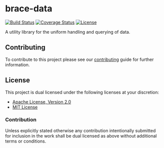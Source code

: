 # brace-data

[![Build Status][build-badge]][build-badge-url]
[![Coverage Status][coverage-badge]][coverage-badge-url]
[![License][license-badge]][license-badge-url]

A utility library for the uniform handling and querying of data.

## Contributing

To contribute to this project please see our [contributing][contribute-url]
guide for further information.

## License

This project is dual licensed under the following licenses at your discretion:

- [Apache License, Version 2.0](LICENSE-APACHE)
- [MIT License](LICENSE-MIT)

### Contribution

Unless explicitly stated otherwise any contribution intentionally submitted for
inclusion in the work shall be dual licensed as above without additional terms
or conditions.

[build-badge]: https://img.shields.io/github/workflow/status/brace-rs/brace-data/CI/master
[build-badge-url]: https://github.com/brace-rs/brace-data/actions?query=workflow%3ACI
[coverage-badge]: https://img.shields.io/codecov/c/github/brace-rs/brace-data/master
[coverage-badge-url]: https://codecov.io/gh/brace-rs/brace-data
[license-badge]: https://img.shields.io/badge/license-MIT%20OR%20Apache%202.0-blue.svg
[license-badge-url]: https://github.com/brace-rs/brace-data#license
[contribute-url]: https://github.com/brace-rs/brace-data/blob/master/CONTRIBUTING.md
